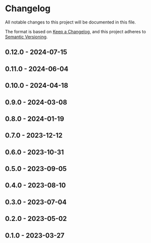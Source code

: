 # Changelog

All notable changes to this project will be documented in this file.

The format is based on [Keep a Changelog](https://keepachangelog.com/en/1.0.0/),
and this project adheres to [Semantic Versioning](https://semver.org/spec/v2.0.0.html).

## 0.12.0 - 2024-07-15

## 0.11.0 - 2024-06-04

## 0.10.0 - 2024-04-18

## 0.9.0 - 2024-03-08

## 0.8.0 - 2024-01-19

## 0.7.0 - 2023-12-12

## 0.6.0 - 2023-10-31

## 0.5.0 - 2023-09-05

## 0.4.0 - 2023-08-10

## 0.3.0 - 2023-07-04

## 0.2.0 - 2023-05-02

## 0.1.0 - 2023-03-27
